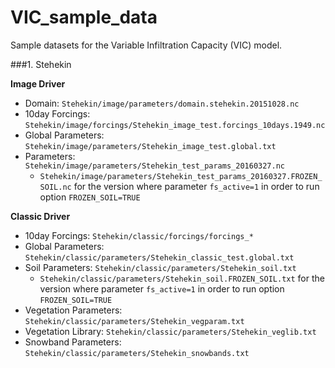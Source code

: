 # VIC_sample_data
Sample datasets for the Variable Infiltration Capacity (VIC) model.

###1. Stehekin

**Image Driver**
- Domain: `Stehekin/image/parameters/domain.stehekin.20151028.nc`
- 10day Forcings: `Stehekin/image/forcings/Stehekin_image_test.forcings_10days.1949.nc`
- Global Parameters: `Stehekin/image/parameters/Stehekin_image_test.global.txt`
- Parameters: `Stehekin/image/parameters/Stehekin_test_params_20160327.nc`
    - `Stehekin/image/parameters/Stehekin_test_params_20160327.FROZEN_SOIL.nc` for the version where parameter `fs_active=1` in order to run option `FROZEN_SOIL=TRUE`

**Classic Driver**
- 10day Forcings: `Stehekin/classic/forcings/forcings_*`
- Global Parameters: `Stehekin/classic/parameters/Stehekin_classic_test.global.txt`
- Soil Parameters: `Stehekin/classic/parameters/Stehekin_soil.txt`
    - `Stehekin/classic/parameters/Stehekin_soil.FROZEN_SOIL.txt` for the version where parameter `fs_active=1` in order to run option `FROZEN_SOIL=TRUE`
- Vegetation Parameters: `Stehekin/classic/parameters/Stehekin_vegparam.txt`
- Vegetation Library: `Stehekin/classic/parameters/Stehekin_veglib.txt`
- Snowband Parameters: `Stehekin/classic/parameters/Stehekin_snowbands.txt`
